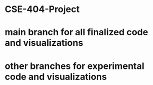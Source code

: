 # CSE-404-Project

# main branch for all finalized code and visualizations

# other branches for experimental code and visualizations
